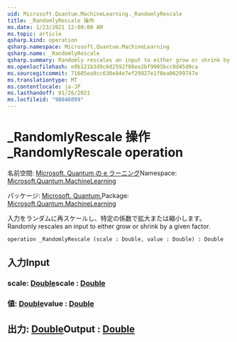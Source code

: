 ```yaml
---
uid: Microsoft.Quantum.MachineLearning._RandomlyRescale
title: _RandomlyRescale 操作
ms.date: 1/23/2021 12:00:00 AM
ms.topic: article
qsharp.kind: operation
qsharp.namespace: Microsoft.Quantum.MachineLearning
qsharp.name: _RandomlyRescale
qsharp.summary: Randomly rescales an input to either grow or shrink by a given factor.
ms.openlocfilehash: e9b121b3d9c6d2592f86ee2bf9905bcc0d45d0ca
ms.sourcegitcommit: 71605ea9cc630e84e7ef29027e1f0ea06299747e
ms.translationtype: MT
ms.contentlocale: ja-JP
ms.lasthandoff: 01/26/2021
ms.locfileid: "98846099"
---
```

# <a name="_randomlyrescale-operation"></a><span data-ttu-id="7e1a4-102">_RandomlyRescale 操作</span><span class="sxs-lookup"><span data-stu-id="7e1a4-102">_RandomlyRescale operation</span></span>

<span data-ttu-id="7e1a4-103">名前空間: [Microsoft. Quantum の e ラーニング](xref:Microsoft.Quantum.MachineLearning)</span><span class="sxs-lookup"><span data-stu-id="7e1a4-103">Namespace: [Microsoft.Quantum.MachineLearning](xref:Microsoft.Quantum.MachineLearning)</span></span>

<span data-ttu-id="7e1a4-104">パッケージ: [Microsoft. Quantum.](https://nuget.org/packages/Microsoft.Quantum.MachineLearning)</span><span class="sxs-lookup"><span data-stu-id="7e1a4-104">Package: [Microsoft.Quantum.MachineLearning](https://nuget.org/packages/Microsoft.Quantum.MachineLearning)</span></span>


<span data-ttu-id="7e1a4-105">入力をランダムに再スケールし、特定の係数で拡大または縮小します。</span><span class="sxs-lookup"><span data-stu-id="7e1a4-105">Randomly rescales an input to either grow or shrink by a given factor.</span></span>

```qsharp
operation _RandomlyRescale (scale : Double, value : Double) : Double
```


## <a name="input"></a><span data-ttu-id="7e1a4-106">入力</span><span class="sxs-lookup"><span data-stu-id="7e1a4-106">Input</span></span>

### <a name="scale--double"></a><span data-ttu-id="7e1a4-107">scale: [Double](xref:microsoft.quantum.lang-ref.double)</span><span class="sxs-lookup"><span data-stu-id="7e1a4-107">scale : [Double](xref:microsoft.quantum.lang-ref.double)</span></span>




### <a name="value--double"></a><span data-ttu-id="7e1a4-108">値: [Double](xref:microsoft.quantum.lang-ref.double)</span><span class="sxs-lookup"><span data-stu-id="7e1a4-108">value : [Double](xref:microsoft.quantum.lang-ref.double)</span></span>





## <a name="output--double"></a><span data-ttu-id="7e1a4-109">出力: [Double](xref:microsoft.quantum.lang-ref.double)</span><span class="sxs-lookup"><span data-stu-id="7e1a4-109">Output : [Double](xref:microsoft.quantum.lang-ref.double)</span></span>

